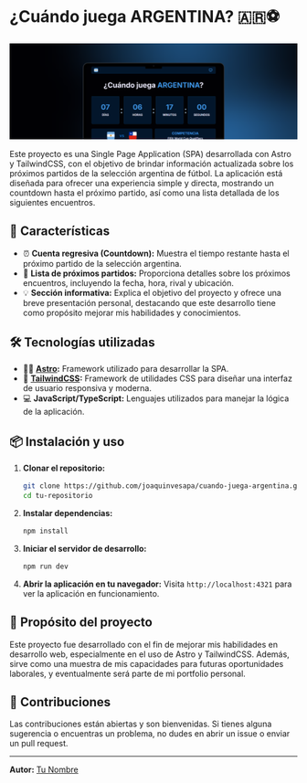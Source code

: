 # ¿Cuándo juega ARGENTINA? 🇦🇷⚽

![Banner de Presentación](/public/imgs/banner_github.png)

Este proyecto es una Single Page Application (SPA) desarrollada con Astro y TailwindCSS, con el objetivo de brindar información actualizada sobre los próximos partidos de la selección argentina de fútbol. La aplicación está diseñada para ofrecer una experiencia simple y directa, mostrando un countdown hasta el próximo partido, así como una lista detallada de los siguientes encuentros.

## 🚀 Características

- ⏰ **Cuenta regresiva (Countdown):** Muestra el tiempo restante hasta el próximo partido de la selección argentina.
- 📅 **Lista de próximos partidos:** Proporciona detalles sobre los próximos encuentros, incluyendo la fecha, hora, rival y ubicación.
- 💡 **Sección informativa:** Explica el objetivo del proyecto y ofrece una breve presentación personal, destacando que este desarrollo tiene como propósito mejorar mis habilidades y conocimientos.

## 🛠️ Tecnologías utilizadas

- 🧑‍🚀 **[Astro](https://astro.build/):** Framework utilizado para desarrollar la SPA.
- 🎨 **[TailwindCSS](https://tailwindcss.com/):** Framework de utilidades CSS para diseñar una interfaz de usuario responsiva y moderna.
- 💻 **JavaScript/TypeScript:** Lenguajes utilizados para manejar la lógica de la aplicación.

## 📦 Instalación y uso

1. **Clonar el repositorio:**

   ```bash
   git clone https://github.com/joaquinvesapa/cuando-juega-argentina.git
   cd tu-repositorio
   ```

2. **Instalar dependencias:**

   ```bash
   npm install
   ```

3. **Iniciar el servidor de desarrollo:**

   ```bash
   npm run dev
   ```

4. **Abrir la aplicación en tu navegador:**
   Visita `http://localhost:4321` para ver la aplicación en funcionamiento.

## 🎯 Propósito del proyecto

Este proyecto fue desarrollado con el fin de mejorar mis habilidades en desarrollo web, especialmente en el uso de Astro y TailwindCSS. Además, sirve como una muestra de mis capacidades para futuras oportunidades laborales, y eventualmente será parte de mi portfolio personal.

## 🤝 Contribuciones

Las contribuciones están abiertas y son bienvenidas. Si tienes alguna sugerencia o encuentras un problema, no dudes en abrir un issue o enviar un pull request.

---

**Autor:** [Tu Nombre](https://github.com/joaquinvesapa)
